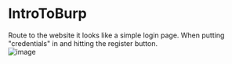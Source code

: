# IntroToBurp

Route to the website it looks like a simple login page. When putting "credentials" in and hitting the register button. </br>
![image](https://github.com/user-attachments/assets/87dc6010-e892-4f32-a742-e724b3362db2)</br>

